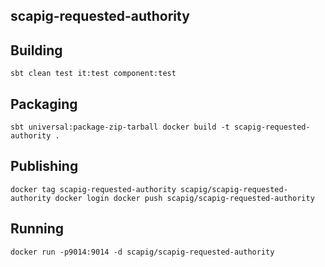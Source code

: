 ## scapig-requested-authority

## Building
``
sbt clean test it:test component:test
``

## Packaging
``
sbt universal:package-zip-tarball
docker build -t scapig-requested-authority .
``

## Publishing
``
docker tag scapig-requested-authority scapig/scapig-requested-authority
docker login
docker push scapig/scapig-requested-authority
``

## Running
``
docker run -p9014:9014 -d scapig/scapig-requested-authority
``
